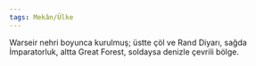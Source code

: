 ```yaml
---  
tags: Mekân/Ülke  
---  
```

  
Warseir nehri boyunca kurulmuş; üstte çöl ve Rand Diyarı, sağda İmparatorluk, altta Great Forest, soldaysa denizle çevrili bölge.